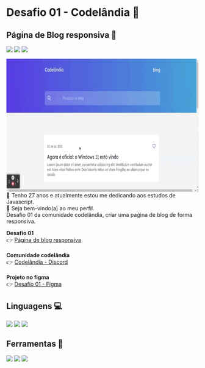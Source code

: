<div>
<h1>Desafio 01 - Codelândia 🎯</h1>
<h2>Página de Blog responsiva 📲</h2>
</div>



<a href="https://www.instagram.com/welton.araujo2014/"><img src="https://img.shields.io/static/v1?color=blue&label=Instagram&logo=Instagram&logoColor=black&style=for-the-badge&message=Seguir"></a>
<a href="https://www.linkedin.com/in/welton-rodrigues-frontend/"><img src="https://img.shields.io/static/v1?color=blue&label=Linkedin&logo=Linkedin&logoColor=black&style=for-the-badge&message=Conectar"></a>
<a href="https://twitter.com/WeltonDev95"><img src="https://img.shields.io/static/v1?color=blue&label=Twitter&logo=Twitter&logoColor=black&style=for-the-badge&message=Seguir"></a>
</div>
  <div>
   <img src="https://github.com/WeltonDev/desafio-01/blob/main/img/Desafio%2001%20-%20Blog.gif" width="600px" height="350px" align="right" alt="Computador iuriCode">
   
 
<p align="left">👦 Tenho 27 anos e atualmente estou me dedicando aos estudos de Javascript.<br>
   👏 Seja bem-vindo(a) ao meu perfil.<br>
  Desafio 01 da comunidade codelândia, criar uma paǵina de blog de forma responsiva.
</p>
  <b>Desafio 01</b><br>
  👉 <a href="https://weltondev.github.io/desafio-01/">Página de blog responsiva</a><br>
  <br>
  <b>Comunidade codelândia</b><br>
  👉 <a href="https://discord.com/channels/853354677411905578/855846897854971914">Codelândia - Discord</a><br>
  <br>
  <b>Projeto no figma</b><br>
👉 <a href="https://www.figma.com/file/Yb9IBH56g7T1hdIyZ3BMNO/Desafios---Codel%C3%A2ndia?node-id=1148%3A2">Desafio 01 - Figma</a>
  
<div>
  

 <div>

  <h2>Linguagens 💻</h2>
  <a href=""> <img width="26px" src="https://cdn.jsdelivr.net/gh/devicons/devicon/icons/javascript/javascript-original.svg" /></a> 
  <a href=""> <img width="26px"src="https://cdn.jsdelivr.net/gh/devicons/devicon/icons/html5/html5-original-wordmark.svg" /></a>
  <a href=""> <img  width="26px"src="https://cdn.jsdelivr.net/gh/devicons/devicon/icons/css3/css3-original-wordmark.svg" /></a>

</div>
<div>
  <h2>Ferramentas 🔧</h2>
  <img width="26px" src="https://cdn.jsdelivr.net/gh/devicons/devicon/icons/figma/figma-original.svg" />
  <img width="26px" src="https://cdn.jsdelivr.net/gh/devicons/devicon/icons/vscode/vscode-original-wordmark.svg" />
  <img width="26px" src="https://cdn.jsdelivr.net/gh/devicons/devicon/icons/linux/linux-original.svg" />
   </div>
   

  
